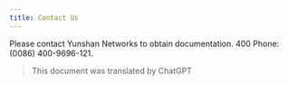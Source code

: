 ```yaml
---
title: Contact Us
---
```


Please contact Yunshan Networks to obtain documentation. 400 Phone: (0086) 400-9696-121.
> This document was translated by ChatGPT

